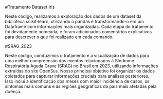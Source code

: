 #Tratamento Dataset Iris

Neste código, realizamos a exploração dos dados de um dataset da biblioteca scikit-learn, utilizando o pandas e transformando-o em um Dataframe com informações mais organizadas. Cada etapa do tratamento foi devidamente nomeada, e foram adicionados comentários explicativos para descrever o que foi realizado em cada comando.

#SRAG_2023

Neste código, conduzimos o tratamento e a visualização de dados para uma melhor compreensão dos eventos relacionados à Síndrome Respiratória Aguda Grave (SRAG) no Brasil em 2023, utilizando informações extraídas do site OpenSus. Nosso principal objetivo foi organizar os dados coletados para capturar informações cruciais para análises posteriores. Isso inclui a identificação dos meses com maior incidência de casos, os sintomas mais comuns e as regiões geográficas do país mais afetadas pela doença.


